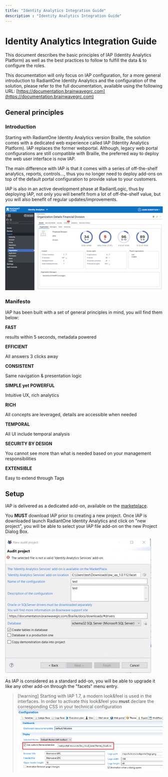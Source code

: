 ```yaml
---
title: "Identity Analytics Integration Guide"
description : "Identity Analytics Integration Guide"
---
```


# Identity Analytics Integration Guide

This document describes the basic principles of IAP (Identity Analytics Platform) as well as the best practices to follow to fulfill the data & to configure the roles.

This documentation will only focus on IAP configuration, for a more general introduction to RadiantOne Identity Analytics and the configuration of the solution, please refer to the full documentation, available using the following URL:
[https://documentation.brainwavegrc.com](https://documentation.brainwavegrc.com)

## General principles

### Introduction

Starting with RadiantOne Identity Analytics version Braille, the solution comes with a dedicated web experience called IAP (Identity Analytics Platform). IAP replaces the former webportal. Although, legacy web portal configurations are still compatible with Braille, the preferred way to deploy the web user interface is now IAP.

The main difference with IAP is that it comes with a series of off-the-shelf analytics, reports, controls..., thus you no longer need to deploy add-ons on top of the default portal configuration to provide value to your customers.

IAP is also in an active development phase at RadiantLogic, thus by deploying IAP, not only you will benefit from a lot of off-the-shelf value, but you will also benefit of regular updates/improvements.

![](./media/image1.png)

### Manifesto

IAP has been built with a set of general principles in mind, you will find them below:

**FAST**

results within 5 seconds, metadata powered

**EFFICIENT**

All answers 3 clicks away

**CONSISTENT**

Same navigation & presentation logic

**SIMPLE yet POWERFUL**

Intuitive UX, rich analytics

**RICH**

All concepts are leveraged, details are accessible when needed

**TEMPORAL**

All UI include temporal analysis

**SECURITY BY DESIGN**

You cannot see more than what is needed based on your management responsibilities

**EXTENSIBLE**

Easy to extend through Tags

## Setup

IAP is delivered as a dedicated add-on, available on the [marketplace](https://marketplace.brainwavegrc.com/package/bw_ias/).

You **MUST** download IAP prior to creating a new project. Once IAP is downloaded launch RadiantOne Identity Analytics and click on "new project", you will be able to select your IAP file add-on on the new Project Dialog Box.

![](./media/image2.png)

As IAP is considered as a standard add-on, you will be able to upgrade it like any other add-on through the "facets" menu entry.

> [!warning] Starting with IAP 1.7, a modern look&feel is used in the interfaces.
> In order to activate this look&feel you **must** declare the corresponding CSS in your technical configuration
> ![CSS decleration](./media/image69.png "CSS declaration")
